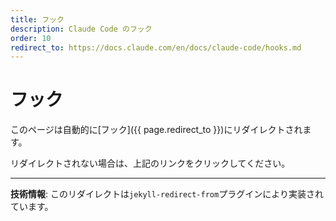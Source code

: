 ```yaml
---
title: フック
description: Claude Code のフック
order: 10
redirect_to: https://docs.claude.com/en/docs/claude-code/hooks.md
---
```


<!-- このページはJekyllのリダイレクトプラグインにより自動的にリダイレクトされます -->

# フック

このページは自動的に[フック]({{ page.redirect_to }})にリダイレクトされます。

リダイレクトされない場合は、上記のリンクをクリックしてください。

---

**技術情報**: このリダイレクトは`jekyll-redirect-from`プラグインにより実装されています。

